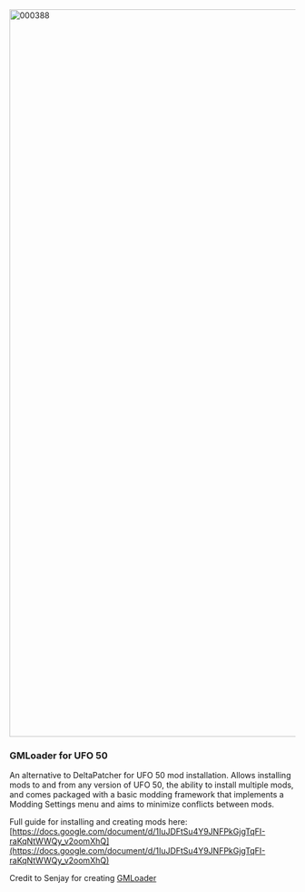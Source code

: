 <img width="1280" alt="000388" src="https://github.com/user-attachments/assets/9bf41b47-aa19-4f72-814c-71183764786a" />

### GMLoader for UFO 50
An alternative to DeltaPatcher for UFO 50 mod installation. Allows installing mods to and from any version of UFO 50, the ability to install multiple mods, and comes packaged with a basic modding framework that implements a Modding Settings menu and aims to minimize conflicts between mods.

Full guide for installing and creating mods here: [https://docs.google.com/document/d/1IuJDFtSu4Y9JNFPkGjgTqFI-raKqNtWWQy_v2oomXhQ](https://docs.google.com/document/d/1IuJDFtSu4Y9JNFPkGjgTqFI-raKqNtWWQy_v2oomXhQ)

Credit to Senjay for creating [GMLoader](https://github.com/Senjay-id/GMLoader)

